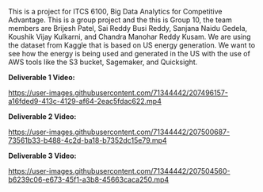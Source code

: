 This is a project for ITCS 6100, Big Data Analytics for Competitive Advantage. 
This is a group project and the this is Group 10, the team members are Brijesh Patel, Sai Reddy Busi Reddy, Sanjana Naidu Gedela, Koushik Vijay Kulkarni, and Chandra Manohar Reddy Kusam. 
We are using the dataset from Kaggle that is based on US energy generation. 
We want to see how the energy is being used and generated in the US with the use of AWS tools like the S3 bucket, Sagemaker, and Quicksight.



**Deliverable 1 Video:**

https://user-images.githubusercontent.com/71344442/207496157-a16fded9-413c-4129-af64-2eac5fdac622.mp4


**Deliverable 2 Video:**

https://user-images.githubusercontent.com/71344442/207500687-73561b33-b488-4c2d-ba18-b7352dc15e79.mp4


**Deliverable 3 Video:**

https://user-images.githubusercontent.com/71344442/207504560-b6239c06-e673-45f1-a3b8-45663caca250.mp4

